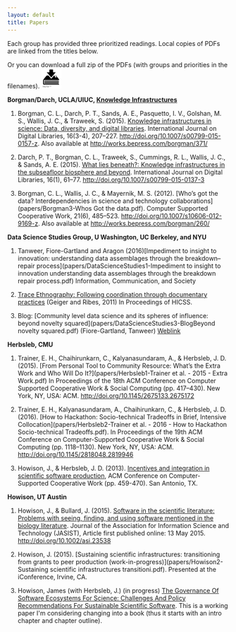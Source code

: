 ```yaml
---
layout: default
title: Papers
---
```


Each group has provided three prioritized readings. Local copies of PDFs are linked from the titles below.

Or you can download a full zip of the PDFs (with groups and priorities in the filenames). <a href="papers/portland-workshop-papers.zip"><img src="images/noun_82319_cc.png" height="45"/></a>

**Borgman/Darch, UCLA/UIUC, [Knowledge Infrastructures](https://knowledgeinfrastructures.gseis.ucla.edu)**

1. Borgman, C. L., Darch, P. T., Sands, A. E., Pasquetto, I. V., Golshan, M. S., Wallis, J. C., & Traweek, S. (2015). [Knowledge infrastructures in science: Data, diversity, and digital libraries](papers/Borgman1-KnowledgeInfrastructureInScience.pdf). International Journal on Digital Libraries, 16(3-4), 207–227. http://doi.org/10.1007/s00799-015-0157-z. Also available at http://works.bepress.com/borgman/371/

1. Darch, P. T., Borgman, C. L., Traweek, S., Cummings, R. L., Wallis, J. C., & Sands, A. E. (2015). [What lies beneath?: Knowledge infrastructures in the subseafloor biosphere and beyond](papers/Borgman2-WhatLiesBeneath.pdf). International Journal on Digital Libraries, 16(1), 61–77. http://doi.org/10.1007/s00799-015-0137-3

1. Borgman, C. L., Wallis, J. C., & Mayernik, M. S. (2012). [Who’s got the data? Interdependencies in science and technology collaborations](papers/Borgman3-Whos Got the data.pdf). Computer Supported Cooperative Work, 21(6), 485–523. http://doi.org/10.1007/s10606-012-9169-z. Also available at http://works.bepress.com/borgman/260/


**Data Science Studies Group, U Washington, UC Berkeley, and NYU**

1. Tanweer, Fiore-Gartland and Aragon (2016)[Impediment to insight to innovation: understanding data assemblages through the breakdown–repair process](papers/DataScienceStudies1-Impediment to insight to innovation understanding data assemblages through the breakdown repair process.pdf)  Information, Communication, and Society

2. [Trace Ethnography: Following coordination through documentary practices](DataScienceStudies2-trace-ethnography-hicss-geiger-ribes.pdf) (Geiger and Ribes, 2011) In Proceedings of HICSS.

3. Blog: [Community level data science and its spheres of influence: beyond novelty squared](papers/DataScienceStudies3-BlogBeyond novelty squared.pdf) (Fiore-Gartland, Tanweer) [Weblink](http://escience.washington.edu/community-level-data-science-and-its-spheres-of-influence-beyond-novelty-squared/)

**Herbsleb, CMU**

1. Trainer, E. H., Chaihirunkarn, C., Kalyanasundaram, A., & Herbsleb, J. D. (2015). [From Personal Tool to Community Resource: What’s the Extra Work and Who Will Do It?](papers/Herbsleb1-Trainer et al. - 2015 - Extra Work.pdf) In Proceedings of the 18th ACM Conference on Computer Supported Cooperative Work &#38; Social Computing (pp. 417–430). New York, NY, USA: ACM. http://doi.org/10.1145/2675133.2675172

1. Trainer, E. H., Kalyanasundaram, A., Chaihirunkarn, C., & Herbsleb, J. D. (2016). [How to Hackathon: Socio-technical Tradeoffs in Brief, Intensive Collocation](papers/Herbsleb2-Trainer et al. - 2016 - How to Hackathon Socio-technical Tradeoffs.pdf). In Proceedings of the 19th ACM Conference on Computer-Supported Cooperative Work & Social Computing (pp. 1118–1130). New York, NY, USA: ACM. http://doi.org/10.1145/2818048.2819946


1. Howison, J., & Herbsleb, J. D. (2013). [Incentives and integration in scientific software production](papers/Herbsleb3-CSCW-2013-BLASTStudy.pdf), ACM Conference on Computer-Supported Cooperative Work (pp. 459-470). San Antonio, TX.

<!---

1. Trainer, E.H., Chaihirunkarn, C., Kalyanasundaram, A., Herbsleb, J.D.  (2014). [Community Code Engagements: Summer of Code & Hackathons for Community Building in Scientific Software](papers/Herbsleb2-Trainer et al. - 2014 - Community Code Engagements Summer of Code.pdf). ACM Conference on Supporting Groupwork (GROUP), Sanibel Island, FL.  
-->

**Howison, UT Austin**

1. Howison, J., & Bullard, J. (2015). [Software in the scientific literature: Problems with seeing, finding, and using software mentioned in the biology literature](papers/Howison1-Journal_of_the_Association_for_Information_Science_and_Technology.pdf). Journal of the Association for Information Science and Technology (JASIST), Article first published online: 13 May 2015. http://doi.org/10.1002/asi.23538

1. Howison, J. (2015). [Sustaining scientific infrastructures: transitioning from grants to peer production (work-in-progress)](papers/Howison2-Sustaining scientific infrastructures transitioni.pdf). Presented at the iConference, Irvine, CA. 

1. Howison, James (with Herbsleb, J.) (in progress) [The Governance Of Software Ecosystems For Science: Challenges And Policy Recommendations For Sustainable Scientific Software](papers/Howison3-SustainabilityBookProposalAndWorkingPaper.pdf).  This is a working paper I'm considering changing into a book (thus it starts with an intro chapter and chapter outline).

